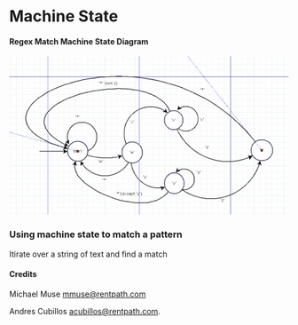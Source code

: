 # Machine State

#### Regex Match Machine State Diagram

![Mou icon](machineStateDiagram.png)


### Using machine state to match a pattern 

Itirate over a string of text and find a match

#### Credits

Michael Muse <mmuse@rentpath.com>
  
Andres Cubillos <acubillos@rentpath.com>.


